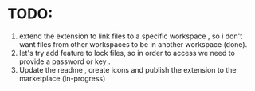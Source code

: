 # TODO:

1. extend the extension to link files to a specific workspace , so i don't want files from other workspaces to be in another workspace (done).
2. let's try add feature to lock files, so in order to access we need to provide a password or key .
3. Update the readme , create icons and publish the extension to the marketplace (in-progress)
